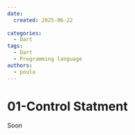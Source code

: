```yaml
---
date:
  created: 2025-06-22
  
categories:
  - Dart
tags:
  - Dart
  - Programming language
authors:
  - poula      
---
```

# 01-Control Statment



<!-- more -->

Soon
